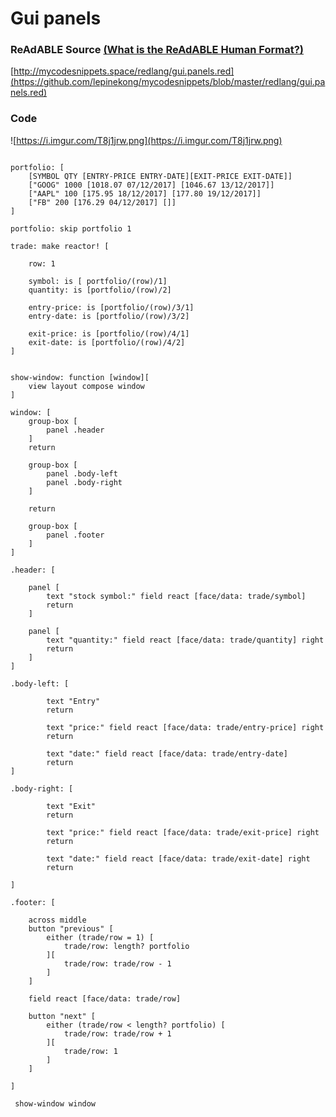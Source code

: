 
# Gui panels


### ReAdABLE Source [(What is the ReAdABLE Human Format?)](http://readablehumanformat.com)

[http://mycodesnippets.space/redlang/gui.panels.red](https://github.com/lepinekong/mycodesnippets/blob/master/redlang/gui.panels.red)


### Code

![https://i.imgur.com/T8j1jrw.png](https://i.imgur.com/T8j1jrw.png)
                    


```

portfolio: [
    [SYMBOL QTY [ENTRY-PRICE ENTRY-DATE][EXIT-PRICE EXIT-DATE]]
    ["GOOG" 1000 [1018.07 07/12/2017] [1046.67 13/12/2017]]
    ["AAPL" 100 [175.95 18/12/2017] [177.80 19/12/2017]]
    ["FB" 200 [176.29 04/12/2017] []]
]

portfolio: skip portfolio 1

trade: make reactor! [

    row: 1

    symbol: is [ portfolio/(row)/1]
    quantity: is [portfolio/(row)/2]

    entry-price: is [portfolio/(row)/3/1]
    entry-date: is [portfolio/(row)/3/2]

    exit-price: is [portfolio/(row)/4/1]
    exit-date: is [portfolio/(row)/4/2]
]


show-window: function [window][
    view layout compose window
]

window: [
    group-box [
        panel .header 
    ]
    return 

    group-box [
        panel .body-left 
        panel .body-right
    ]

    return

    group-box [
        panel .footer
    ]
]

.header: [
    
    panel [
        text "stock symbol:" field react [face/data: trade/symbol]
        return
    ]

    panel [
        text "quantity:" field react [face/data: trade/quantity] right
        return
    ]  
]

.body-left: [

        text "Entry"
        return

        text "price:" field react [face/data: trade/entry-price] right
        return
    
        text "date:" field react [face/data: trade/entry-date]
        return    
]

.body-right: [

        text "Exit"
        return

        text "price:" field react [face/data: trade/exit-price] right
        return

        text "date:" field react [face/data: trade/exit-date] right
        return   

]

.footer: [

    across middle
    button "previous" [
        either (trade/row = 1) [
            trade/row: length? portfolio
        ][
            trade/row: trade/row - 1
        ]
    ]

    field react [face/data: trade/row]

    button "next" [
        either (trade/row < length? portfolio) [
            trade/row: trade/row + 1
        ][
            trade/row: 1
        ]
    ]
    
]

 show-window window            
        
```



